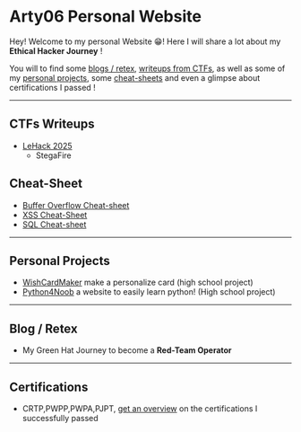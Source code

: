 # Arty06 Personal Website

Hey! Welcome to my personal Website 😁! Here I will share a lot about my **Ethical Hacker Journey** !

You will to find some [blogs / retex](/blog), [writeups from CTFs](/ctf), as well as some of my [personal projects](/projects), some [cheat-sheets](/cheat-sheet) and even a glimpse about certifications I passed !

---

## CTFs Writeups

- [LeHack 2025](/ctf/lehack2025-wargame/stegafire/)
	- StegaFire

## Cheat-Sheet

- [Buffer Overflow Cheat-sheet](/cheat-sheet/buffer-overflow/buffer-overflow)
- [XSS Cheat-Sheet](/cheat-sheet/XSS)
- [SQL Cheat-sheet](/cheat-sheet/SQL)

---

## Personal Projects

- [WishCardMaker](/projects/wishcard-maker/wishcard-maker) make a personalize card (high school project)
- [Python4Noob](/projects/report.pdf) a website to easily learn python! (High school project)

---

## Blog / Retex

- My Green Hat Journey to become a **Red-Team Operator**

---

## Certifications

- CRTP,PWPP,PWPA,PJPT, [get an overview](/certifications/) on the certifications I successfully passed


